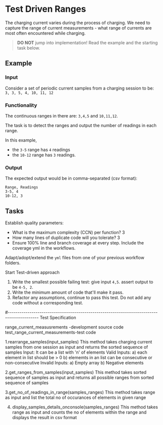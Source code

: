 # Test Driven Ranges

The charging current varies during the process of charging.
We need to capture the range of current measurements -
what range of currents are most often encountered while charging.

> **DO NOT** jump into implementation! Read the example and the starting task below.


## Example

### Input

Consider a set of periodic current samples from a charging session to be:
`3, 3, 5, 4, 10, 11, 12`

### Functionality

The continuous ranges in there are: `3,4,5` and `10,11,12`.

The task is to detect the ranges and
output the number of readings in each range.

In this example,

- the `3-5` range has `4` readings
- the `10-12` range has `3` readings.

### Output

The expected output would be in comma-separated (csv format):

```
Range, Readings
3-5, 4
10-12, 3
```

## Tasks

Establish quality parameters: 

- What is the maximum complexity (CCN) per function? 3
- How many lines of duplicate code will you tolerate? 3
- Ensure 100% line and branch coverage at every step. Include the coverage yml in the workflows.

Adapt/adopt/extend the `yml` files from one of your previous workflow folders.

Start Test-driven approach

1. Write the smallest possible failing test: give input `4,5`. assert output to be `4-5, 2`.
1. Write the minimum amount of code that'll make it pass.
1. Refactor any assumptions, continue to pass this test. Do not add any code without a corresponding test.

#---------------------------------------------------------------------------------------------
Test Specification
 
range_current_measusrements -development source code
test_range_current_measurements-test code

1.rearrange_samples(input_samples)
This method takes charging current samples from one session as input and returns the sorted sequence of samples
Input:
It can be a list with 'n' of elements
Valid Inputs: a) each element in list should be > 0 b) elememts in an list can be consecutive or non-consecutive
Invalid Inputs: a) Empty array b) Negative elements

2.get_ranges_from_samples(input_samples)
This method takes sorted sequence of samples as input and returns all possible ranges from sorted sequence of samples 

3.get_no_of_readings_in_range(samples_ranges)
This method takes range as input and list the total no of occurances of elements in given range 

4. display_samples_details_onconsole(samples_ranges)
This method takes range as input and counts the no of elements within the range and displays the result in csv format 

